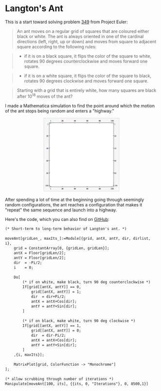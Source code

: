 # Langton's Ant 

This is a start toward solving problem [349](http://projecteuler.net/problem=349) from Project Euler:

> An ant moves on a regular grid of squares that are coloured either black or white. The ant is always oriented in one of the cardinal directions (left, right, up or down) and moves from square to adjacent square according to the following rules:

> - if it is on a black square, it flips the color of the square to white, rotates 90 degrees counterclockwise and moves forward one square.

> - if it is on a white square, it flips the color of the square to black, rotates 90 degrees clockwise and moves forward one square.

> Starting with a grid that is entirely white, how many squares are black after $10^{18}$ moves of the ant?

I made a Mathematica simulation to find the point around which the motion of the ant stops being random and enters a "highway."

<center><img src="../../math/langton/ant.gif" width="250px"/></center>

After spending a lot of time at the beginning going through seemingly random configurations, the ant reaches a configuration that makes it "repeat" the same sequence and launch into a highway.

Here's the code, which you can also find on [GitHub](https://raw.github.com/sbool/iterant):

    (* Short-term to long-term behavior of Langton's ant. *)

    moveAnt[gridLen_, maxIts_]:=Module[{grid, antX, antY, dir, dirlist, i},
        grid = ConstantArray[0, {gridLen, gridLen}];
        antX = Floor[gridLen/2];
        antY = Floor[gridLen/2];
        dir  = -Pi/2;
        i    = 0;

        Do[
            (* if on white, make black, turn 90 deg counterclockwise *)
            If[grid[[antX, antY]] == 0,
                grid[[antX, antY]] = 1;
                dir  = dir+Pi/2;
                antX = antX+Cos[dir];
                antY = antY+Sin[dir];
            ]

            (* if on black, make white, turn 90 deg clockwise *)
            If[grid[[antX, antY]] == 1,
                grid[[antX, antY]] = 0;
                dir  = dir-Pi/2;
                antX = antX+Cos[dir];
                antY = antY+Sin[dir];
            ]
        ,{i, maxIts}];

        MatrixPlot[grid, ColorFunction -> "Monochrome"]
    ];

    (* allow scrubbing through number of iterations *)
    Manipulate[moveAnt[100, its], {{its, 0, "Iterations"}, 0, 8500,1}]
